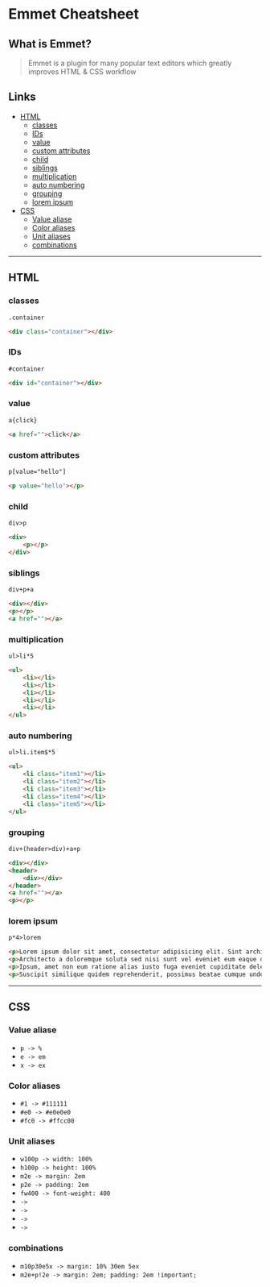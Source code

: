 # Emmet Cheatsheet

## What is Emmet?

>Emmet is a plugin for many popular text editors which greatly improves HTML & CSS workflow

## Links

- [HTML](#html)
  - [classes](#classes)
  - [IDs](#ids)
  - [value](#value)
  - [custom attributes](#custom-attributes)
  - [child](#child)
  - [siblings](#siblings)
  - [multiplication](#multiplication)
  - [auto numbering](#auto-numbering)
  - [grouping](#grouping)
  - [lorem ipsum](#lorem-ipsum)
- [CSS](#css)
  - [Value aliase](#value-aliase)
  - [Color aliases](#color-aliases)
  - [Unit aliases](#unit-aliases)
  - [combinations](#combinations)

---

## HTML

### classes

`.container`

```html
<div class="container"></div>
```

### IDs

`#container`

```html
<div id="container"></div>
```

### value

`a{click}`

```html
<a href="">click</a>
```

### custom attributes

`p[value="hello"]`

```html
<p value="hello"></p>
```

### child

`div>p`

```html
<div>
    <p></p>
</div>
```

### siblings

`div+p+a`

```html
<div></div>
<p></p>
<a href=""></a>
```

### multiplication

`ul>li*5`

```html
<ul>
    <li></li>
    <li></li>
    <li></li>
    <li></li>
    <li></li>
</ul>
```

### auto numbering

`ul>li.item$*5`

```html
<ul>
    <li class="item1"></li>
    <li class="item2"></li>
    <li class="item3"></li>
    <li class="item4"></li>
    <li class="item5"></li>
</ul>
```

### grouping

`div+(header>div)+a+p`

```html
<div></div>
<header>
    <div></div>
</header>
<a href=""></a>
<p></p>
```

### lorem ipsum

`p*4>lorem`

```html
<p>Lorem ipsum dolor sit amet, consectetur adipisicing elit. Sint architecto, sed assumenda maxime aliquam nulla, velit sit necessitatibus enim voluptatum vero sequi! Voluptates blanditiis quisquam minima natus commodi voluptatibus quae!</p>
<p>Architecto a doloremque soluta sed nisi sunt vel eveniet eum eaque deleniti, repudiandae magni non quo qui amet, iure, ducimus ea dolores. Eaque accusamus atque recusandae dignissimos nisi expedita laborum.</p>
<p>Ipsum, amet non eum ratione alias iusto fuga eveniet cupiditate delectus adipisci laudantium dolor unde. Ratione cum esse error nesciunt numquam ipsa exercitationem quam quibusdam ex! Quae voluptatem voluptas omnis.</p>
<p>Suscipit similique quidem reprehenderit, possimus beatae cumque unde praesentium obcaecati excepturi dolorum ipsa adipisci esse ullam odit et! Vero possimus sed blanditiis ab temporibus quam iste impedit. Pariatur, quaerat unde.</p>
```

---

## CSS

### Value aliase

- `p -> %`
- `e -> em`
- `x -> ex`

### Color aliases

- `#1 -> #111111`
- `#e0 -> #e0e0e0`
- `#fc0 -> #ffcc00`

### Unit aliases

- `w100p -> width: 100%`
- `h100p -> height: 100%`
- `m2e -> margin: 2em`
- `p2e -> padding: 2em`
- `fw400 -> font-weight: 400`
- ` -> `
- ` -> `
- ` -> `
- ` -> `

### combinations

- `m10p30e5x -> margin: 10% 30em 5ex`
- `m2e+p!2e -> margin: 2em; padding: 2em !important;`
